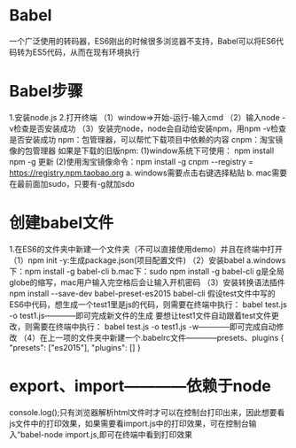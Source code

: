 # Babel
一个广泛使用的转码器，ES6刚出的时候很多浏览器不支持，Babel可以将ES6代码转为ES5代码，从而在现有环境执行
# Babel步骤
1.安装node.js
2.打开终端
（1）window=>开始-运行-输入cmd
（2）输入node -v检查是否安装成功
（3）安装完node，node会自动给安装npm，用npm -v检查是否安装成功
npm：包管理器，可以帮忙下载项目中依赖的内容
cnpm：淘宝镜像的包管理器
如果是下载的旧版npm:
(1)window系统下可使用： npm install npm -g 更新
(2)使用淘宝镜像命令：npm install -g cnpm --registry = https://registry.npm.taobao.org 
a. windows需要点击右键选择粘贴
b. mac需要在最前面加sudo，只要有-g就加sdo
# 创建babel文件
1.在ES6的文件夹中新建一个文件夹（不可以直接使用demo）并且在终端中打开
（1）npm init -y:生成package.json(项目配置文件)
（2）安装babel
a.windows下：npm install -g babel-cli
b.mac下：sudo npm install -g babel-cli
g是全局globe的缩写，mac用户输入完空格后会让输入开机密码
（3）安装转换语法插件
npm install --save-dev babel-preset-es2015 babel-cli
假设test文件中写的ES6中代码，想生成一个test1里是js的代码，则需要在终端中执行：
babel test.js -o test1.js————即可完成新文件的生成
要想让test1文件自动跟着test文件更改，则需要在终端中执行：
babel test.js -o test1.js -w————即可完成自动修改
（4）在上一项的文件夹中新建一个.babelrc文件————presets、plugins
{
  "presets": ["es2015"],
  "plugins": []
}

# export、import————依赖于node
console.log();只有浏览器解析html文件时才可以在控制台打印出来，因此想要看js文件中的打印效果，如果需要看import.js中的打印效果，可在控制台输入“babel-node import.js,即可在终端中看到打印效果






